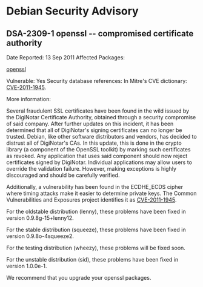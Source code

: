 
Debian Security Advisory
========================


DSA-2309-1 openssl -- compromised certificate authority
-------------------------------------------------------



Date Reported:
13 Sep 2011
Affected Packages:

[openssl](https://packages.debian.org/src:openssl)

Vulnerable:
Yes
Security database references:
In Mitre's CVE dictionary: [CVE-2011-1945](https://security-tracker.debian.org/tracker/CVE-2011-1945).  

More information:

Several fraudulent SSL certificates have been found in the wild issued
by the DigiNotar Certificate Authority, obtained through a security
compromise of said company. After further updates on this incident, it
has been determined that all of DigiNotar's signing certificates can no
longer be trusted.
Debian, like other software distributors and vendors, has decided to
distrust all of DigiNotar's CAs. In this update, this is done in the
crypto library (a component of the OpenSSL toolkit) by marking such
certificates as revoked.
Any application that uses said component should now reject certificates
signed by DigiNotar. Individual applications may allow users to override
the validation failure. However, making exceptions is highly
discouraged and should be carefully verified.


Additionally, a vulnerability has been found in the ECDHE\_ECDS cipher
where timing attacks make it easier to determine private keys. The
Common Vulnerabilities and Exposures project identifies it as
[CVE-2011-1945](https://security-tracker.debian.org/tracker/CVE-2011-1945).


For the oldstable distribution (lenny), these problems have been fixed in
version 0.9.8g-15+lenny12.


For the stable distribution (squeeze), these problems have been fixed in
version 0.9.8o-4squeeze2.


For the testing distribution (wheezy), these problems will be fixed soon.


For the unstable distribution (sid), these problems have been fixed in
version 1.0.0e-1.


We recommend that you upgrade your openssl packages.





